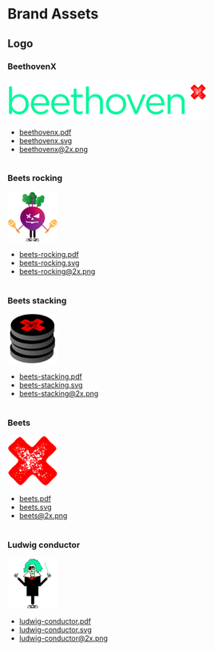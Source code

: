 # Brand Assets

## Logo

### BeethovenX

<img src="logo/beethovenx.svg" alt="beethovenx" width="400"/>

- [beethovenx.pdf](https://github.com/beethovenxfi/brand-assets/logo/beethovenx.pdf)
- [beethovenx.svg](https://github.com/beethovenxfi/brand-assets/logo/beethovenx.svg)
- [beethovenx@2x.png](https://github.com/beethovenxfi/brand-assets/logo/beethovenx@2x.png)
  <br/><br/>

### Beets rocking

<img src="logo/beets-rocking.svg" alt="beets-rocking.svg" width="100"/>

- [beets-rocking.pdf](https://github.com/beethovenxfi/brand-assets/logo/beets-rocking.pdf)
- [beets-rocking.svg](https://github.com/beethovenxfi/brand-assets/logo/beets-rocking.svg)
- [beets-rocking@2x.png](https://github.com/beethovenxfi/brand-assets/logo/beets-rocking@2x.png)
  <br/><br/>

### Beets stacking

<img src="logo/beets-stacking.svg" alt="beets-stacking.svg" width="100"/>

- [beets-stacking.pdf](https://github.com/beethovenxfi/brand-assets/logo/beets-stacking.pdf)
- [beets-stacking.svg](https://github.com/beethovenxfi/brand-assets/logo/beets-stacking.svg)
- [beets-stacking@2x.png](https://github.com/beethovenxfi/brand-assets/logo/beets-stacking@2x.png)
  <br/><br/>

### Beets

<img src="logo/beets.svg" alt="beets.svg" width="100"/>

- [beets.pdf](https://github.com/beethovenxfi/brand-assets/logo/beets.pdf)
- [beets.svg](https://github.com/beethovenxfi/brand-assets/logo/beets.svg)
- [beets@2x.png](https://github.com/beethovenxfi/brand-assets/logo/beets@2x.png)
  <br/><br/>

### Ludwig conductor

<img src="logo/ludwig-conductor.svg" alt="ludwig-conductor.svg" width="100"/>

- [ludwig-conductor.pdf](https://github.com/beethovenxfi/brand-assets/logo/ludwig-conductor.pdf)
- [ludwig-conductor.svg](https://github.com/beethovenxfi/brand-assets/logo/ludwig-conductor.svg)
- [ludwig-conductor@2x.png](https://github.com/beethovenxfi/brand-assets/logo/ludwig-conductor@2x.png)
  <br/><br/>
